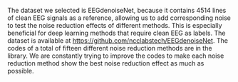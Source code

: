 The dataset we selected is EEGdenoiseNet, because it contains 4514 lines of clean EEG signals as a reference, allowing us to add corresponding noise to test the noise reduction effects of different methods. This is especially beneficial for deep learning methods that require clean EEG as labels. The dataset is available at https://github.com/ncclabstech/EEGdenoiseNet. The codes of a total of fifteen different noise reduction methods are in the library. We are constantly trying to improve the codes to make each noise reduction method show the best noise reduction effect as much as possible.

